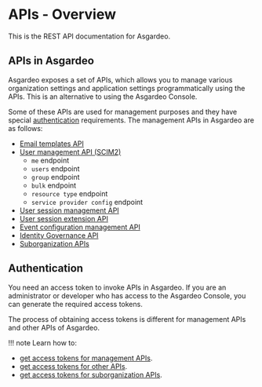 # APIs - Overview

This is the REST API documentation for Asgardeo.

## APIs in Asgardeo

Asgardeo exposes a set of APIs, which allows you to manage various organization settings and application settings programmatically using the APIs. This is an alternative to using the Asgardeo Console.

Some of these APIs are used for management purposes and they have special [authentication](#authentication) requirements. The management APIs in Asgardeo are as follows:

- [Email templates API](../apis/email-template.md)
- [User management API (SCIM2)](../../apis/scim2/)
  - ```me``` endpoint
  - ```users``` endpoint
  - ```group``` endpoint
  - ```bulk``` endpoint
  - ```resource type``` endpoint
  - ```service provider config``` endpoint
- [User session management API](../../apis/session/)
- [User session extension API](../../apis/extend-sessions/)
- [Event configuration management API](../../apis/event-configuration/)
- [Identity Governance API](../../apis/identity-governance/)
- [Suborganization APIs](../../apis/organization-management/)

## Authentication

You need an access token to invoke APIs in Asgardeo. If you are an administrator or developer who has access to the Asgardeo Console, you can generate the required access tokens.

The process of obtaining access tokens is different for management APIs and other APIs of Asgardeo.

!!! note
  Learn how to:
  
  - [get access tokens for management APIs](../../apis/authentication/).
  - [get access tokens for other APIs](../../guides/authentication/oidc/implement-auth-code/).
  - [get access tokens for suborganization APIs](../../apis/organization-management/authentication/).
